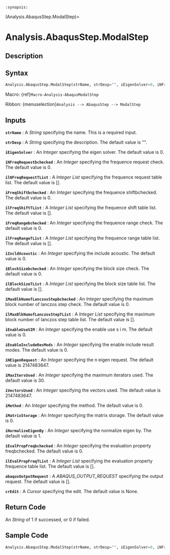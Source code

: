 ```{module} Analysis.AbaqusStep.ModalStep()
:synopsis:
```

(Analysis.AbaqusStep.ModalStep)=

# Analysis.AbaqusStep.ModalStep

## Description

## Syntax

```python
Analysis.AbaqusStep.ModalStep(strName, strDesp="", iEigenSolver=0, iNFreqRequestbchecked=0, ilNFreqRequestTList=[], iFreqShiftbchecked=0, ilFreqShiftTList=[], iFreqRangebchecked=0, ilFreqRangeTList=[], iIncldAcoustic=0, iBlockSizebchecked=0, ilBlockSizeTList=[], iMaxBlkNumofLanczosStepbchecked=0, ilMaxBlkNumofLanczosStepTList=[], iEnableUseSIM=0, iEnableIncludeResMods=0, iNEigenRequest=2147483647, iMaxItersUsed=30, iVectorsUsed=2147483647, iMethod=0, iMatrixStorage=0, iNormalizeEigenBy=1, iEvalPropFreqbchecked=0, ilEvalPropFreqTList=[], abaqusOutputRequest=[], crEdit=None)
```

Macro: {ref}`Macro-Analysis-AbaqusModalStep`

Ribbon: {menuselection}`Analysis --> AbaqusStep --> ModalStep`

## Inputs

**`strName`**
: A _String_ specifying the name. This is a required input.

**`strDesp`**
: A _String_ specifying the description. The default value is "".

**`iEigenSolver`**
: An _Integer_ specifying the eigen solver. The default value is 0.

**`iNFreqRequestbchecked`**
: An _Integer_ specifying the frequence request check. The default value is 0.

**`ilNFreqRequestTList`**
: A _Integer List_ specifying the frequence request table list. The default value is [].

**`iFreqShiftbchecked`**
: An _Integer_ specifying the frequence shiftbchecked. The default value is 0.

**`ilFreqShiftTList`**
: A _Integer List_ specifying the frequence shift table list. The default value is [].

**`iFreqRangebchecked`**
: An _Integer_ specifying the frequence range check. The default value is 0.

**`ilFreqRangeTList`**
: A _Integer List_ specifying the frequence range table list. The default value is [].

**`iIncldAcoustic`**
: An _Integer_ specifying the include acoustic. The default value is 0.

**`iBlockSizebchecked`**
: An _Integer_ specifying the block size check. The default value is 0.

**`ilBlockSizeTList`**
: A _Integer List_ specifying the block size table list. The default value is [].

**`iMaxBlkNumofLanczosStepbchecked`**
: An _Integer_ specifying the maximum block number of lanczos step check. The default value is 0.

**`ilMaxBlkNumofLanczosStepTList`**
: A _Integer List_ specifying the maximum block number of lanczos step table list. The default value is [].

**`iEnableUseSIM`**
: An _Integer_ specifying the enable use s i m. The default value is 0.

**`iEnableIncludeResMods`**
: An _Integer_ specifying the enable include result modes. The default value is 0.

**`iNEigenRequest`**
: An _Integer_ specifying the n eigen request. The default value is 2147483647.

**`iMaxItersUsed`**
: An _Integer_ specifying the maximum iterators used. The default value is 30.

**`iVectorsUsed`**
: An _Integer_ specifying the vectors used. The default value is 2147483647.

**`iMethod`**
: An _Integer_ specifying the method. The default value is 0.

**`iMatrixStorage`**
: An _Integer_ specifying the matrix storage. The default value is 0.

**`iNormalizeEigenBy`**
: An _Integer_ specifying the normalize eigen by. The default value is 1.

**`iEvalPropFreqbchecked`**
: An _Integer_ specifying the evaluation property freqbchecked. The default value is 0.

**`ilEvalPropFreqTList`**
: A _Integer List_ specifying the evaluation property frequence table list. The default value is [].

**`abaqusOutputRequest`**
: A _ABAQUS_OUTPUT_REQUEST_ specifying the output request. The default value is [].

**`crEdit`**
: A _Cursor_ specifying the edit. The default value is None.

## Return Code

An _String_ of 1 if successed, or 0 if failed.

## Sample Code

```python
Analysis.AbaqusStep.ModalStep(strName, strDesp="", iEigenSolver=0, iNFreqRequestbchecked=0, ilNFreqRequestTList=[], iFreqShiftbchecked=0, ilFreqShiftTList=[], iFreqRangebchecked=0, ilFreqRangeTList=[], iIncldAcoustic=0, iBlockSizebchecked=0, ilBlockSizeTList=[], iMaxBlkNumofLanczosStepbchecked=0, ilMaxBlkNumofLanczosStepTList=[], iEnableUseSIM=0, iEnableIncludeResMods=0, iNEigenRequest=2147483647, iMaxItersUsed=30, iVectorsUsed=2147483647, iMethod=0, iMatrixStorage=0, iNormalizeEigenBy=1, iEvalPropFreqbchecked=0, ilEvalPropFreqTList=[], abaqusOutputRequest=[], crEdit=None)
```
